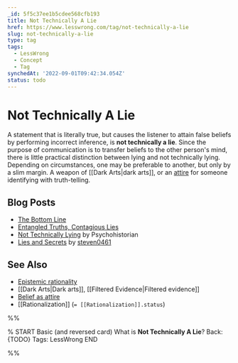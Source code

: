 ```yaml
---
_id: 5f5c37ee1b5cdee568cfb193
title: Not Technically A Lie
href: https://www.lesswrong.com/tag/not-technically-a-lie
slug: not-technically-a-lie
type: tag
tags:
  - LessWrong
  - Concept
  - Tag
synchedAt: '2022-09-01T09:42:34.054Z'
status: todo
---
```


# Not Technically A Lie

A statement that is literally true, but causes the listener to attain false beliefs by performing incorrect inference, is **not technically a lie**. Since the purpose of communication is to transfer beliefs to the other person's mind, there is little practical distinction between lying and not technically lying. Depending on circumstances, one may be preferable to another, but only by a slim margin. A weapon of [[Dark Arts|dark arts]], or an [attire](https://wiki.lesswrong.com/wiki/belief_as_attire) for someone identifying with truth-telling.

## Blog Posts

- [The Bottom Line](http://lesswrong.com/lw/js/the_bottom_line/)
- [Entangled Truths, Contagious Lies](http://lesswrong.com/lw/uw/entangled_truths_contagious_lies/)
- [Not Technically Lying](http://lesswrong.com/lw/11y/not_technically_lying/) by Psychohistorian
- [Lies and Secrets](http://lesswrong.com/lw/1j/lies_and_secrets/) by [steven0461](https://wiki.lesswrong.com/wiki/steven0461)

## See Also

- [Epistemic rationality](https://wiki.lesswrong.com/wiki/Epistemic_rationality)
- [[Dark Arts|Dark arts]], [[Filtered Evidence|Filtered evidence]]
- [Belief as attire](https://wiki.lesswrong.com/wiki/Belief_as_attire)
- [[Rationalization]] (`= [[Rationalization]].status`)


%%

% START
Basic (and reversed card)
What is **Not Technically A Lie**?
Back: {TODO}
Tags: LessWrong
END

%%
	
